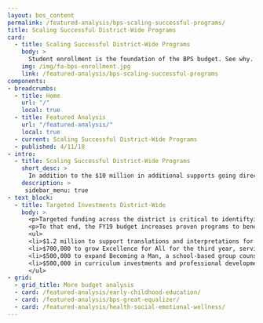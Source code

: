 ```yaml
---
layout: bos_content
permalink: /featured-analysis/bps-scaling-successful-programs/
title: Scaling Successful District-Wide Programs
card:
  - title: Scaling Successful District-Wide Programs
    body: >
      Student enrollment is the foundation of the BPS budget. See why.
    img: /img/fa-bps-enrollment.jpg
    link: /featured-analysis/bps-scaling-successful-programs
components:
- breadcrumbs:
  - title: Home
    url: "/"
    local: true
  - title: Featured Analysis
    url: "/featured-analysis/"
    local: true
  - current: Scaling Successful District-Wide Programs
  - published: 4/11/18
- intro:
  - title: Scaling Successful District-Wide Programs
    short_desc: >
      In addition to the $10 million in additional supports going directly to schools, BPS is expanding system-wide initiatives that are closing opportunity and achievement gaps for students across the city. 
    description: >
     sidebar_menu: true    
- text_block:
  - title: Targeted Investments District-Wide
    body: >
      <p>Targeted funding across the district is critical to identiftying gaps, and making targeted investment to improve student outcomes and close achievement and opportunity gaps</p>
      <p>To that end, the FY19 budget increases proven programs to benefit more students and families:</p>
      <ul>
      <li>$1.2 million to support translations and interpretations for students with individualized education plans (IEPs) and their families.</li>
      <li>$700,000 to grow Excellence for All for the third year, serving 6th graders in both K-8 programs and extended to 6th graders for feeder middle schools. With a total investment of $2.6 million, this improves equity of access to rigorous academic programming.</li>
      <li>$500,000 to expand Becoming a Man, a school-based group counseling program that guides young men in 7-12th grades to learn, internalize and practice social cognitive skills, make responsible decisions for their future and become positive members of their school and community.</li>
      <li>$500,000 in curriculum investments and professional development for English language learner classrooms and teaching staff, investments in social and emotional learning curriculum for students in grades K-2, and expanding successful curriculum pilots.</li>
      </ul>
- grid:
  - grid_title: More budget analysis
  - card: /featured-analysis/early-childhood-education/
  - card: /featured-analysis/bps-great-equalizer/
  - card: /featured-analysis/health-social-emotional-wellness/
---
```

